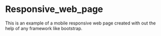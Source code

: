 # Responsive_web_page
This is an  example of a mobile responsive web page created with out the help of any framework like bootstrap. 
